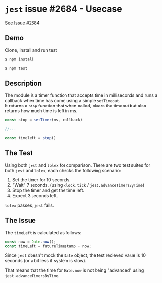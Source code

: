`jest` issue #2684 - Usecase
============================
[See Issue #2684](https://github.com/facebook/jest/issues/2684)

## Demo
Clone, install and run test
```sh
$ npm install
```
```sh
$ npm test
```

## Description
The module is a timer function that accepts time in milliseconds and runs a callback when time has come using a simple `setTimeout`.  
It returns a `stop` function that when called, clears the timeout but also returns how much time is left in ms.
```js
const stop = setTimer(ms, callback)

//...

const timeleft = stop()
```

## The Test
Using both `jest` and `lolex` for comparison.
There are two test suites for both `jest` and `lolex`, each checks the following scenario:

1. Set the timer for 10 seconds.
2. "Wait" 7 seconds. (using `clock.tick` / `jest.advanceTimersByTime`)
3. Stop the timer and get the time left.
4. Expect 3 seconds left.

`lolex` passes, `jest` fails.

## The Issue
The `timeLeft` is calculated as follows:
```js
const now = Date.now();
const timeLeft = futureTimestamp - now;
```
Since `jest` doesn't mock the `Date` object, the test recieved value is 10 seconds (or a bit less if system is slow).

That means that the time for `Date.now` is not being "advanced" using `jest.advanceTimersByTime`.


